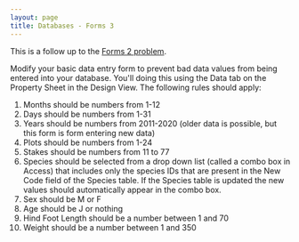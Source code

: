```yaml
---
layout: page
title: Databases - Forms 3
---
```


This is a follow up to the [Forms 2
problem](http://www.programmingforbiologists.org/2-databases-forms-2-problem).

Modify your basic data entry form to prevent bad data values from being
entered into your database. You'll doing this using the Data tab on the
Property Sheet in the Design View. The following rules should apply:

1.  Months should be numbers from 1-12
2.  Days should be numbers from 1-31
3.  Years should be numbers from 2011-2020 (older data is possible, but
    this form is form entering new data)
4.  Plots should be numbers from 1-24
5.  Stakes should be numbers from 11 to 77
6.  Species should be selected from a drop down list (called a combo box
    in Access) that includes only the species IDs that are present in
    the New Code field of the Species table. If the Species table is
    updated the new values should automatically appear in the combo box.
7.  Sex should be M or F
8.  Age should be J or nothing
9.  Hind Foot Length should be a number between 1 and 70
10. Weight should be a number between 1 and 350

